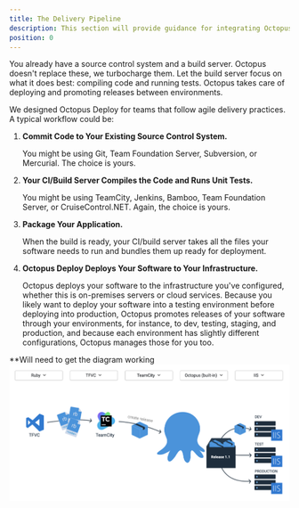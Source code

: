 ```yaml
---
title: The Delivery Pipeline
description: This section will provide guidance for integrating Octopus to complete your delivery pipeline.
position: 0
---
```


You already have a source control system and a build server. Octopus doesn't replace these, we turbocharge them.
            Let the build server focus on what it does best: compiling code and running tests. Octopus takes care
            of deploying and promoting releases
            between environments.

We designed Octopus Deploy for teams that follow agile delivery practices. A typical workflow could be:

1. **Commit Code to Your Existing Source Control System.**

   You might be using Git, Team Foundation Server, Subversion, or Mercurial. The choice is yours.

1. **Your CI/Build Server Compiles the Code and Runs Unit Tests.**

   You might be using TeamCity, Jenkins, Bamboo, Team Foundation Server, or CruiseControl.NET. Again, the choice is yours.

1. **Package Your Application.**

   When the build is ready, your CI/build server takes all the files your software needs to run and bundles them up ready for deployment.

1. **Octopus Deploy Deploys Your Software to Your Infrastructure.**

   Octopus deploys your software to the infrastructure you've configured, whether this is on-premises servers or cloud services. Because you likely want to deploy your software into a testing environment before deploying into production, Octopus promotes releases of your software through your environments, for instance, to dev, testing, staging, and production, and because each environment has slightly different configurations, Octopus manages those for you too.

**Will need to get the diagram working
![](/docs/delivery-pipeline.png)
